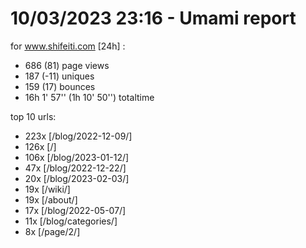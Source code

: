 # 10/03/2023 23:16 - Umami report
for www.shifeiti.com [24h] :

 - 686 (81) page views
 - 187 (-11) uniques
 - 159 (17) bounces
 - 16h 1' 57'' (1h 10' 50'') totaltime


top 10 urls:
 - 223x [/blog/2022-12-09/]
 - 126x [/]
 - 106x [/blog/2023-01-12/]
 - 47x [/blog/2022-12-22/]
 - 20x [/blog/2023-02-03/]
 - 19x [/wiki/]
 - 19x [/about/]
 - 17x [/blog/2022-05-07/]
 - 11x [/blog/categories/]
 - 8x [/page/2/]


